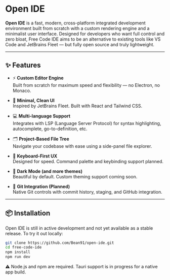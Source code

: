 # Open IDE

**Open IDE** is a fast, modern, cross-platform integrated development environment built from scratch with a custom rendering engine and a minimalist user interface. Designed for developers who want full control and zero bloat, Free Code IDE aims to be an alternative to existing tools like VS Code and JetBrains Fleet — but fully open source and truly lightweight.

---

## ✨ Features

- ⚡ **Custom Editor Engine**  
  Built from scratch for maximum speed and flexibility — no Electron, no Monaco.

- 🎨 **Minimal, Clean UI**  
  Inspired by JetBrains Fleet. Built with React and Tailwind CSS.

- 💻 **Multi-language Support**  
  Integrates with LSP (Language Server Protocol) for syntax highlighting, autocomplete, go-to-definition, etc.

- 🗂️ **Project-Based File Tree**  
  Navigate your codebase with ease using a side-panel file explorer.

- 🧠 **Keyboard-First UX**  
  Designed for speed. Command palette and keybinding support planned.

- 🌙 **Dark Mode (and more themes)**  
  Beautiful by default. Custom theming support coming soon.

- 🔧 **Git Integration (Planned)**  
  Native Git controls with commit history, staging, and GitHub integration.

---

## 📦 Installation

Open IDE is still in active development and not yet available as a stable release. To try it out locally:

```bash
git clone https://github.com/Bean91/open-ide.git
cd free-code-ide
npm install
npm run dev
```
⚠️ Node.js and npm are required. Tauri support is in progress for a native app build.
